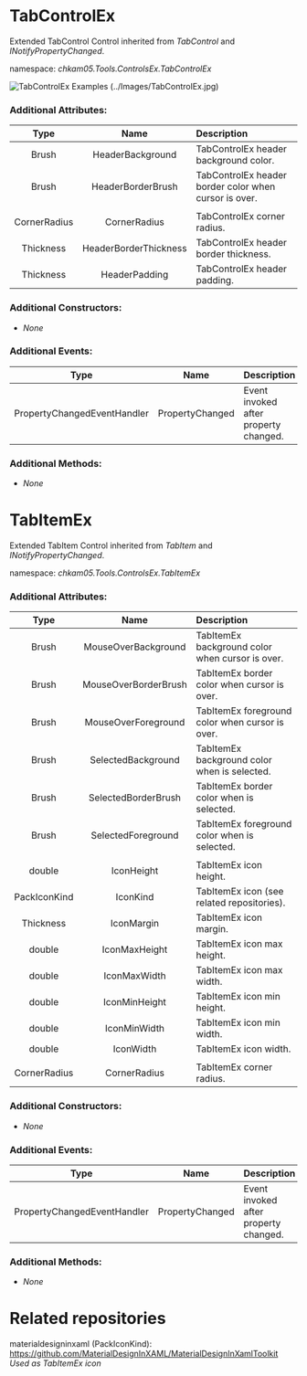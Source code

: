 # TabControlEx
Extended TabControl Control inherited from _TabControl_ and _INotifyPropertyChanged_.  

namespace: _chkam05.Tools.ControlsEx.TabControlEx_  

![TabControlEx Examples (../Images/TabControlEx.jpg)](../Images/TabControlEx.jpg)  

### Additional Attributes:

| Type   | Name                 | Description |
|:------:|:--------------------:|:------------|
| Brush  | HeaderBackground     | TabControlEx header background color. |
| Brush  | HeaderBorderBrush    | TabControlEx header border color when cursor is over. |
|||
| CornerRadius | CornerRadius          | TabControlEx corner radius. |
| Thickness    | HeaderBorderThickness | TabControlEx header border thickness. |
| Thickness    | HeaderPadding         | TabControlEx header padding. |

### Additional Constructors: 

- _None_  

### Additional Events: 

| Type                        | Name             | Description                            |
|:---------------------------:|:----------------:|:---------------------------------------|
| PropertyChangedEventHandler | PropertyChanged  | Event invoked after property changed. |

### Additional Methods: 

- _None_  


# TabItemEx
Extended TabItem Control inherited from _TabItem_ and _INotifyPropertyChanged_.  

namespace: _chkam05.Tools.ControlsEx.TabItemEx_  

### Additional Attributes:

| Type   | Name                 | Description |
|:------:|:--------------------:|:------------|
| Brush  | MouseOverBackground  | TabItemEx background color when cursor is over. |
| Brush  | MouseOverBorderBrush | TabItemEx border color when cursor is over. |
| Brush  | MouseOverForeground  | TabItemEx foreground color when cursor is over. |
| Brush  | SelectedBackground   | TabItemEx background color when is selected. |
| Brush  | SelectedBorderBrush  | TabItemEx border color when is selected. |
| Brush  | SelectedForeground   | TabItemEx foreground color when is selected. |
|||
| double       | IconHeight     | TabItemEx icon height. |
| PackIconKind | IconKind       | TabItemEx icon (see related repositories). |
| Thickness    | IconMargin     | TabItemEx icon margin. |
| double       | IconMaxHeight  | TabItemEx icon max height. |
| double       | IconMaxWidth   | TabItemEx icon max width. |
| double       | IconMinHeight  | TabItemEx icon min height. |
| double       | IconMinWidth   | TabItemEx icon min width. |
| double       | IconWidth      | TabItemEx icon width. |
|||
| CornerRadius | CornerRadius   | TabItemEx corner radius. |

### Additional Constructors: 

- _None_  

### Additional Events: 

| Type                        | Name             | Description                            |
|:---------------------------:|:----------------:|:---------------------------------------|
| PropertyChangedEventHandler | PropertyChanged  | Event invoked after property changed. |

### Additional Methods: 

- _None_  


# Related repositories 

materialdesigninxaml (PackIconKind): https://github.com/MaterialDesignInXAML/MaterialDesignInXamlToolkit  
_Used as TabItemEx icon_  
